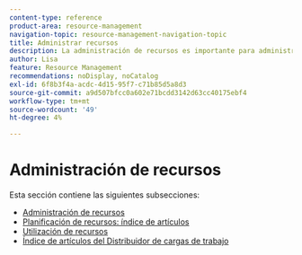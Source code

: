 ```yaml
---
content-type: reference
product-area: resource-management
navigation-topic: resource-management-navigation-topic
title: Administrar recursos
description: La administración de recursos es importante para administrar correctamente el trabajo y prever la disponibilidad. Aprenda a planificar y programar sus recursos para trabajar en los siguientes artículos.
author: Lisa
feature: Resource Management
recommendations: noDisplay, noCatalog
exl-id: 6f8b3f4a-acdc-4d15-95f7-c71b85d5a8d3
source-git-commit: a9d507bfcc0a602e71bcdd3142d63cc40175ebf4
workflow-type: tm+mt
source-wordcount: '49'
ht-degree: 4%

---
```


# Administración de recursos

Esta sección contiene las siguientes subsecciones:

* [Administración de recursos](../resource-mgmt/resource-mgmt-overview/resource-management-overview.md)
* [Planificación de recursos: índice de artículos](../resource-mgmt/resource-planning/resource-planning-overview.md)
* [Utilización de recursos](../resource-mgmt/resource-utilization/resource-utilization.md)
* [Índice de artículos del Distribuidor de cargas de trabajo](../resource-mgmt/workload-balancer/workload-balancer.md)
